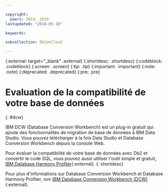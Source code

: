```yaml
---

copyright:
  years: 2014, 2019
lastupdated: "2018-05-10"

keywords: 

subcollection: Db2onCloud

---
```


<!-- Attribute definitions --> 
{:external: target="_blank" .external}
{:shortdesc: .shortdesc}
{:codeblock: .codeblock}
{:screen: .screen}
{:tip: .tip}
{:important: .important}
{:note: .note}
{:deprecated: .deprecated}
{:pre: .pre}

# Evaluation de la compatibilité de votre base de données
{: #dcw}

IBM DCW (Database Conversion Workbench) est un plug-in gratuit qui ajoute des fonctionnalités de migration de base de données à IBM Data Studio. Vous pouvez télécharger à la fois Data Studio et Database Conversion Workbench depuis la console Web.

Pour évaluer la compatibilité de votre base de données avec Db2 et convertir le code SQL, vous pouvez aussi utiliser l'outil simple et gratuit, [IBM Database Harmony Profiler](https://www.ibm.com/developerworks/community/blogs/05901c97-75b2-47a1-9c32-25f748855913/entry/Introducing_DCW_Lite?lang=en){:external}.
{: shortdesc}

Pour plus d'informations sur Database Conversion Workbench et Database Harmony Profiler, voir [IBM Database Conversion Workbench (DCW)](https://www.ibm.com/support/knowledgecenter/en/SSFMBX/com.ibm.swg.im.dashdb.apdv.porting.doc/doc/c_compat_dcw.html){:external}.
